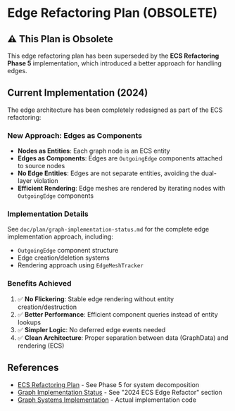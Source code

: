# Edge Refactoring Plan (OBSOLETE)

## ⚠️ This Plan is Obsolete

This edge refactoring plan has been superseded by the **ECS Refactoring Phase 5** implementation, which introduced a better approach for handling edges.

## Current Implementation (2024)

The edge architecture has been completely redesigned as part of the ECS refactoring:

### New Approach: Edges as Components
- **Nodes as Entities**: Each graph node is an ECS entity
- **Edges as Components**: Edges are `OutgoingEdge` components attached to source nodes
- **No Edge Entities**: Edges are not separate entities, avoiding the dual-layer violation
- **Efficient Rendering**: Edge meshes are rendered by iterating nodes with `OutgoingEdge` components

### Implementation Details
See `doc/plan/graph-implementation-status.md` for the complete edge implementation approach, including:
- `OutgoingEdge` component structure
- Edge creation/deletion systems
- Rendering approach using `EdgeMeshTracker`

### Benefits Achieved
1. ✅ **No Flickering**: Stable edge rendering without entity creation/destruction
2. ✅ **Better Performance**: Efficient component queries instead of entity lookups
3. ✅ **Simpler Logic**: No deferred edge events needed
4. ✅ **Clean Architecture**: Proper separation between data (GraphData) and rendering (ECS)

## References
- [ECS Refactoring Plan](./ecs-refactoring-plan.md) - See Phase 5 for system decomposition
- [Graph Implementation Status](./graph-implementation-status.md) - See "2024 ECS Edge Refactor" section
- [Graph Systems Implementation](../../src/systems/graph/) - Actual implementation code
